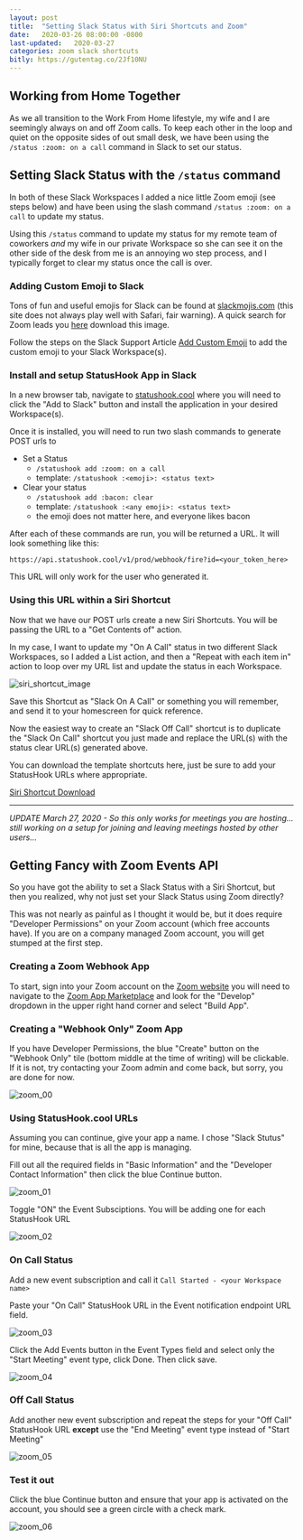 ```yaml
---
layout: post
title:  "Setting Slack Status with Siri Shortcuts and Zoom"
date:   2020-03-26 08:00:00 -0800
last-updated:   2020-03-27
categories: zoom slack shortcuts
bitly: https://gutentag.co/2Jf10NU
---
```


## Working from Home Together

As we all transition to the Work From Home lifestyle, my wife and I are seemingly always on and off Zoom calls. To keep each other in the loop and quiet on the opposite sides of out small desk, we have been using the `/status :zoom: on a call` command in Slack to set our status.

## Setting Slack Status with the `/status` command

In both of these Slack Workspaces I added a nice little Zoom emoji (see steps below) and have been using the slash command `/status :zoom: on a call` to update my status.

Using this `/status` command to update my status for my remote team of coworkers _and_ my wife in our private Workspace so she can see it on the other side of the desk from me is an annoying wo step process, and I typically forget to clear my status once the call is over.

### Adding Custom Emoji to Slack

Tons of fun and useful emojis for Slack can be found at [slackmojis.com](https://slackmojis.com/) (this site does not always play well with Safari, fair warning).  A quick search for Zoom leads you [here](https://emojis.slackmojis.com/emojis/images/1567179639/6288/zoom.png?1567179639) download this image.

Follow the steps on the Slack Support Article [Add Custom Emoji](https://slack.com/help/articles/206870177-Add-custom-emoji) to add the custom emoji to your Slack Workspace(s).

### Install and setup StatusHook App in Slack

In a new browser tab, navigate to [statushook.cool](https://www.statushook.cool/) where you will need to click the "Add to Slack" button and install the application in your desired Workspace(s).

Once it is installed, you will need to run two slash commands to generate POST urls to

- Set a Status
  - `/statushook add :zoom: on a call`
  - template: `/statushook :<emoji>: <status text>`
- Clear your status
  - `/statushook add :bacon: clear`
  - template: `/statushook :<any emoji>: <status text>`
  - the emoji does not matter here, and everyone likes bacon

After each of these commands are run, you will be returned a URL.  It will look something like this:

`https://api.statushook.cool/v1/prod/webhook/fire?id=<your_token_here>`

This URL will only work for the user who generated it.

### Using this URL within a Siri Shortcut

Now that we have our POST urls create a new Siri Shortcuts.  You will be passing the URL to a "Get Contents of" action.

In my case, I want to update my "On A Call" status in two different Slack Workspaces, so I added a List action, and then a "Repeat with each item in" action to loop over my URL list and update the status in each Workspace.

![siri_shortcut_image](https://i.imgur.com/3BErYFI.jpg)

Save this Shortcut as "Slack On A Call" or something you will remember, and send it to your homescreen for quick reference.

Now the easiest way to create an "Slack Off Call" shortcut is to duplicate the "Slack On Call" shortcut you just made and replace the URL(s) with the status clear URL(s) generated above.

You can download the template shortcuts here, just be sure to add your StatusHook URLs where appropriate.

[Siri Shortcut Download](https://gutentag.co/3byuGlf)

---

*UPDATE March 27, 2020 - So this only works for meetings you are hosting... still working on a setup for joining and leaving meetings hosted by other users...*

## Getting Fancy with Zoom Events API

So you have got the ability to set a Slack Status with a Siri Shortcut, but then you realized, why not just set your Slack Status using Zoom directly?

This was not nearly as painful as I thought it would be, but it does require "Developer Permissions" on your Zoom account (which free accounts have).  If you are on a company managed Zoom account, you will get stumped at the first step.

### Creating a Zoom Webhook App

To start, sign into your Zoom account on the [Zoom website](https://www.zoom.us) you will need to navigate to the [Zoom App Marketplace](https://marketplace.zoom.us/) and look for the "Develop" dropdown in the upper right hand corner and select "Build App".

### Creating a "Webhook Only" Zoom App

If you have Developer Permissions, the blue "Create" button on the "Webhook Only" tile (bottom middle at the time of writing) will be clickable.  If it is not, try contacting your Zoom admin and come back, but sorry, you are done for now.

![zoom_00](https://i.imgur.com/1kkszq2.png)

### Using StatusHook.cool URLs

Assuming you can continue, give your app a name.  I chose "Slack Stutus" for mine, because that is all the app is managing.

Fill out all the required fields in "Basic Information" and the "Developer Contact Information" then click the blue Continue button.

![zoom_01](https://i.imgur.com/zc2TZQS.png)

Toggle "ON" the Event Subsciptions. You will be adding one for each StatusHook URL

![zoom_02](https://i.imgur.com/LdBEuWD.png)

### On Call Status

Add a new event subscription and call it `Call Started - <your Workspace name>`

Paste your "On Call" StatusHook URL in the Event notification endpoint URL field.

![zoom_03](https://i.imgur.com/dedjKzS.png)

Click the Add Events button in the Event Types field and select only the "Start Meeting" event type, click Done. Then click save.

![zoom_04](https://i.imgur.com/glOGrsz.png)

### Off Call Status

Add another new event subscription and repeat the steps for your "Off Call" StatusHook URL **except** use the "End Meeting" event type instead of "Start Meeting"

![zoom_05](https://i.imgur.com/FzO9YdS.png)

### Test it out

Click the blue Continue button and ensure that your app is activated on the account, you should see a green circle with a check mark.

![zoom_06](https://i.imgur.com/qSjVwjr.png)
